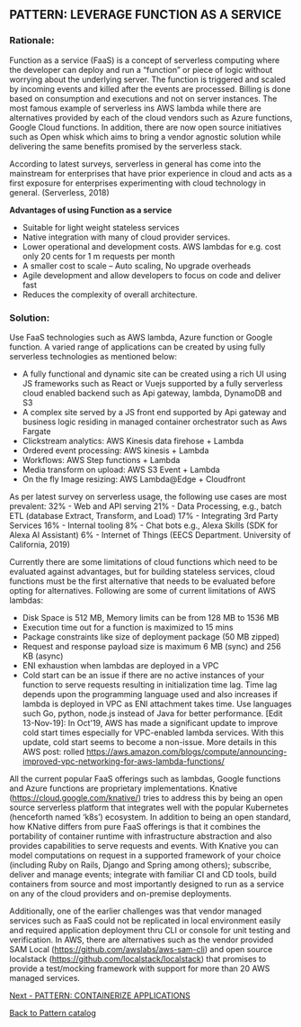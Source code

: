 ## PATTERN: LEVERAGE FUNCTION AS A SERVICE ##

### Rationale: 
Function as a service (FaaS) is a concept of serverless computing where the developer can deploy and run a “function” or piece of logic without worrying about the underlying server. The function is triggered and scaled by incoming events and killed after the events are processed. Billing is done based on consumption and executions and not on server instances. The most famous example of serverless ins AWS lambda while there are alternatives provided by each of the cloud vendors such as Azure functions, Google Cloud functions. In addition, there are now open source initiatives such as Open whisk which aims to bring a vendor agnostic solution while delivering the same benefits promised by the serverless stack.

According to latest surveys, serverless in general has come into the mainstream for enterprises that have prior experience in cloud and acts as a first exposure for enterprises experimenting with cloud technology in general. (Serverless, 2018) 

**Advantages of using Function as a service**
*	Suitable for light weight stateless services 
*	Native integration with many of cloud provider services. 
*	Lower operational and development costs. AWS lambdas for e.g. cost only 20 cents for 1 m requests per month 
*	A smaller cost to scale – Auto scaling, No upgrade overheads
*	Agile development and allow developers to focus on code and deliver fast
*	Reduces the complexity of overall architecture.

### Solution:
Use FaaS technologies such as AWS lambda, Azure function or Google function. A varied range of applications can be created by using fully serverless technologies as mentioned below:
*	A fully functional and dynamic site can be created using a rich UI using JS frameworks such as React or Vuejs supported by a fully serverless cloud enabled backend such as Api gateway, lambda, DynamoDB and S3 
*	A complex site served by a JS front end supported by Api gateway and business logic residing in managed container orchestrator such as Aws Fargate
*	Clickstream analytics: AWS Kinesis data firehose + Lambda
*	Ordered event processing: AWS kinesis + Lambda
*	Workflows: AWS Step functions + Lambda
*	Media transform on upload: AWS S3 Event + Lambda
*	On the fly Image resizing: AWS Lambda@Edge + Cloudfront

As per latest survey on serverless usage, the following use cases are most prevalent:
32% - Web and API serving
21% - Data Processing, e.g., batch ETL (database Extract, Transform, and Load)
17% - Integrating 3rd Party Services
16% - Internal tooling
8% - Chat bots e.g., Alexa Skills (SDK for Alexa AI Assistant)
6% - Internet of Things 
(EECS Department. University of California, 2019)

Currently there are some limitations of cloud functions which need to be evaluated against advantages, but for building stateless services, cloud functions must be the first alternative that needs to be evaluated before opting for alternatives. Following are some of current limitations of AWS lambdas:
*	Disk Space is 512 MB, Memory limits can be from 128 MB to 1536 MB
*	Execution time out for a function is maximized to 15 mins
*	Package constraints like size of deployment package (50 MB zipped)
*	Request and response payload size is maximum 6 MB (sync) and 256 KB (async)
*	ENI exhaustion when lambdas are deployed in a VPC
*	Cold start can be an issue if there are no active instances of your function to serve requests resulting in initialization time lag.  Time lag depends upon the programming language used and also increases if lambda is deployed in VPC as ENI attachment takes time. Use languages such Go, python, node.js instead of Java for better performance.
[Edit 13-Nov-19]: In Oct'19, AWS has made a significant update to improve cold start times especially for VPC-enabled lambda services.  With this update, cold start seems to become a non-issue. More details in this AWS post: rolled https://aws.amazon.com/blogs/compute/announcing-improved-vpc-networking-for-aws-lambda-functions/

All the current popular FaaS offerings such as lambdas, Google functions and Azure functions are proprietary implementations. 
Knative (https://cloud.google.com/knative/) tries to address this by being an open source serverless platform that integrates well with the popular Kubernetes (henceforth named ‘k8s’) ecosystem. In addition to being an open standard, how KNative differs from pure FaaS offerings is that it combines the portability of container runtime with infrastructure abstraction and also provides capabilities to serve requests and events.  With Knative you can model computations on request in a supported framework of your choice (including Ruby on Rails, Django and Spring among others); subscribe, deliver and manage events; integrate with familiar CI and CD tools, build containers from source and most importantly designed to run as a service on any of the cloud providers and on-premise deployments. 

Additionally, one of the earlier challenges was that vendor managed services such as FaaS could not be replicated in local environment easily and required application deployment thru CLI or console for unit testing and verification. In AWS, there are alternatives such as the vendor provided SAM Local (https://github.com/awslabs/aws-sam-cli) and open source localstack (https://github.com/localstack/localstack) that promises to provide a test/mocking framework with support for more than 20 AWS managed services.

[Next - PATTERN: CONTAINERIZE APPLICATIONS](https://github.com/srikanthkotekar/ideasworthsharing/blob/master/Building-Modern-Cloud-Native-Apps/5.4%20PATTERN:%20CONTAINERIZE%20APPLICATIONS.md)

[Back to Pattern catalog](https://github.com/srikanthkotekar/ideasworthsharing/blob/master/Building-Modern-Cloud-Native-Apps/5.%20Cloud-Native%20Application%20Patterns.md)
